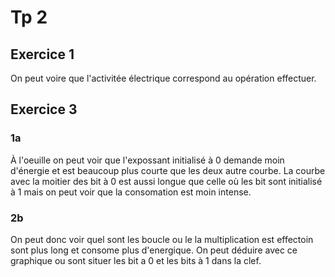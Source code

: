 # Tp 2

## Exercice 1

On peut voire que l'activitée électrique correspond au opération effectuer.

## Exercice 3

### 1a

À l'oeuille on peut voir que l'expossant initialisé à 0 demande moin d'énergie et est beaucoup plus courte que les deux autre courbe. La courbe avec la moitier des bit à 0 est aussi longue que celle où les bit sont initialisé à 1 mais on peut voir que la consomation est moin intense.

### 2b

On peut donc voir quel sont les boucle ou le la multiplication est effectoin sont plus long et consome plus d'energique. On peut déduire avec ce graphique ou sont situer les bit a 0 et les bits à 1 dans la clef.
